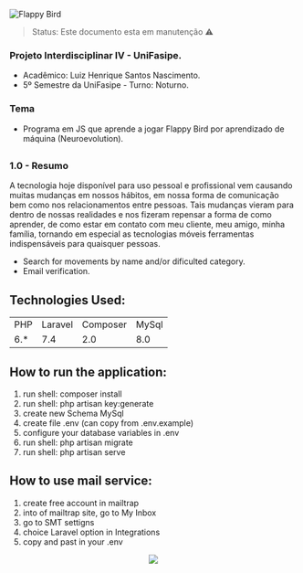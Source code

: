 ![Flappy Bird](https://user-images.githubusercontent.com/57970582/176053345-b352b552-5702-46e2-93ac-16bbd98f5df5.png)

> Status: Este documento esta em manutenção ⚠️

### Projeto Interdisciplinar IV - UniFasipe.
+ Acadêmico: Luiz Henrique Santos Nascimento.
+ 5º Semestre da UniFasipe - Turno: Noturno.

### Tema
+ Programa em JS que aprende a jogar Flappy Bird por aprendizado de máquina (Neuroevolution).
##

### 1.0 - Resumo
A tecnologia hoje disponível para uso pessoal e profissional vem causando muitas mudanças em nossos hábitos, em nossa forma de comunicação bem como nos relacionamentos entre pessoas. Tais mudanças vieram para dentro de nossas realidades e nos fizeram repensar a forma de como aprender, de como estar em contato com meu cliente, meu amigo, minha família, tornando em especial as tecnologias móveis ferramentas indispensáveis para quaisquer pessoas.

- Search for movements by name and/or dificulted category.
- Email verification.

## Technologies Used:

<table>
  <tr>
    <td>PHP</td>
    <td>Laravel</td>
    <td>Composer</td>
    <td>MySql</td>
  </tr>
  <tr>
    <td>6.*</td>
    <td>7.4</td>
    <td>2.0</td>
    <td>8.0</td>
  </tr>
</table>

## How to run the application:

1) run shell: composer install
2) run shell: php artisan key:generate
3) create new Schema MySql
4) create file .env (can copy from .env.example)
5) configure your database variables in .env
6) run shell: php artisan migrate
7) run shell: php artisan serve

## How to use mail service:

1) create free account in mailtrap
2) into of mailtrap site, go to My Inbox
3) go to SMT settigns
4) choice Laravel option in Integrations
5) copy and past in your .env

<center><img src="https://user-images.githubusercontent.com/38620899/106393900-5aa85880-63d8-11eb-88f1-07ac30adad80.gif"></center>
